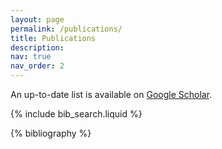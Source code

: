 ```yaml
---
layout: page
permalink: /publications/
title: Publications
description: 
nav: true
nav_order: 2
---
```


An up-to-date list is available on [Google Scholar](https://scholar.google.com/citations?user=rSdm4WkAAAAJ&hl).


<!-- _pages/publications.md -->

<!-- Bibsearch Feature -->

{% include bib_search.liquid %}

<div class="publications">

{% bibliography %}

</div>
